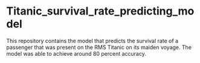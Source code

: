 # Titanic_survival_rate_predicting_model
This repository contains the model that predicts the survival rate of a passenger that was present on the RMS Titanic on its maiden voyage. The model was able to achieve around 80 percent accuracy. 

